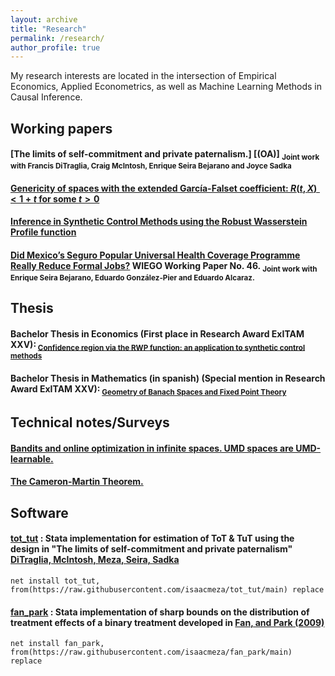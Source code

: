 ```yaml
---
layout: archive
title: "Research"
permalink: /research/
author_profile: true
---
```


My research interests are located in the intersection of Empirical Economics, Applied Econometrics, as well as Machine Learning Methods in Causal Inference.


## Working papers


#### [The limits of self-commitment and private paternalism.] [(OA)] <sub> Joint work with Francis DiTraglia, Craig McIntosh, Enrique Seira Bejarano and Joyce Sadka <sub>

#### [Genericity of spaces with the extended García-Falset coefficient: $R(t,X)<1+t$ for some $t>0$](https://isaacmeza.github.io/personal//files/genericity_garcia_falset.pdf) 

#### [Inference in Synthetic Control Methods using the Robust Wasserstein Profile function](https://isaacmeza.github.io/personal//files/scm_inference.pdf)

#### [Did Mexico’s Seguro Popular Universal Health Coverage Programme Really Reduce Formal Jobs?](https://www.wiego.org/publications/did-mexicos-seguro-popular-universal-health-coverage-programme-really-reduce-formal) WIEGO Working Paper No. 46. <sub> Joint work with Enrique Seira Bejarano, Eduardo González-Pier and Eduardo Alcaraz. <sub>
 
## Thesis


#### Bachelor Thesis in Economics (First place in Research Award ExITAM XXV):<sub> [Confidence region via the RWP function: an application to synthetic control methods](https://isaacmeza.github.io/personal//files/econ_thesis.pdf)

#### Bachelor Thesis in Mathematics (in spanish) (Special mention in Research Award ExITAM XXV):<sub> [Geometry of Banach Spaces and Fixed Point Theory](https://isaacmeza.github.io/personal//files/mathematics_thesis_c.pdf)
  

## Technical notes/Surveys
  
  
#### [Bandits and online optimization in infinite spaces. UMD spaces are UMD-learnable.](https://isaacmeza.github.io/personal//files/umd_umd.pdf)

#### [The Cameron-Martin Theorem.](https://isaacmeza.github.io/personal//files/cameron_martin.pdf)  
 
 
## Software
 
#### [tot_tut](https://github.com/isaacmeza/tot_tut) : Stata implementation for estimation of ToT & TuT using the design in "The limits of self-commitment and private paternalism" [DiTraglia, McIntosh, Meza, Seira, Sadka](https://isaacmeza.github.io/personal//files/donde.pdf)
 
 
```
net install tot_tut, from(https://raw.githubusercontent.com/isaacmeza/tot_tut/main) replace
```
 
#### [fan_park](https://github.com/isaacmeza/fan_park) : Stata implementation of sharp bounds on the distribution of treatment effects of a binary treatment developed in [Fan, and Park (2009)](https://doi.org/10.1017/S0266466609990168)
 
 
```
net install fan_park, from(https://raw.githubusercontent.com/isaacmeza/fan_park/main) replace
```
 
  
  
  
